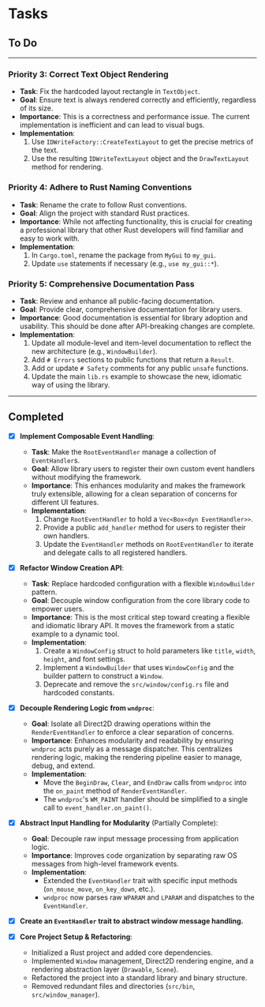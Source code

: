 # Tasks

## To Do

---

### Priority 3: Correct Text Object Rendering
- **Task**: Fix the hardcoded layout rectangle in `TextObject`.
- **Goal**: Ensure text is always rendered correctly and efficiently, regardless of its size.
- **Importance**: This is a correctness and performance issue. The current implementation is inefficient and can lead to visual bugs.
- **Implementation**:
  1.  Use `IDWriteFactory::CreateTextLayout` to get the precise metrics of the text.
  2.  Use the resulting `IDWriteTextLayout` object and the `DrawTextLayout` method for rendering.

### Priority 4: Adhere to Rust Naming Conventions
- **Task**: Rename the crate to follow Rust conventions.
- **Goal**: Align the project with standard Rust practices.
- **Importance**: While not affecting functionality, this is crucial for creating a professional library that other Rust developers will find familiar and easy to work with.
- **Implementation**:
  1.  In `Cargo.toml`, rename the package from `MyGui` to `my_gui`.
  2.  Update `use` statements if necessary (e.g., `use my_gui::*`).

### Priority 5: Comprehensive Documentation Pass
- **Task**: Review and enhance all public-facing documentation.
- **Goal**: Provide clear, comprehensive documentation for library users.
- **Importance**: Good documentation is essential for library adoption and usability. This should be done after API-breaking changes are complete.
- **Implementation**:
  1.  Update all module-level and item-level documentation to reflect the new architecture (e.g., `WindowBuilder`).
  2.  Add `# Errors` sections to public functions that return a `Result`.
  3.  Add or update `# Safety` comments for any public `unsafe` functions.
  4.  Update the main `lib.rs` example to showcase the new, idiomatic way of using the library.

---

## Completed

- [x] **Implement Composable Event Handling**:
  - **Task**: Make the `RootEventHandler` manage a collection of `EventHandler`s.
  - **Goal**: Allow library users to register their own custom event handlers without modifying the framework.
  - **Importance**: This enhances modularity and makes the framework truly extensible, allowing for a clean separation of concerns for different UI features.
  - **Implementation**:
    1.  Change `RootEventHandler` to hold a `Vec<Box<dyn EventHandler>>`.
    2.  Provide a public `add_handler` method for users to register their own handlers.
    3.  Update the `EventHandler` methods on `RootEventHandler` to iterate and delegate calls to all registered handlers.

- [x] **Refactor Window Creation API**:
  - **Task**: Replace hardcoded configuration with a flexible `WindowBuilder` pattern.
  - **Goal**: Decouple window configuration from the core library code to empower users.
  - **Importance**: This is the most critical step toward creating a flexible and idiomatic library API. It moves the framework from a static example to a dynamic tool.
  - **Implementation**:
    1.  Create a `WindowConfig` struct to hold parameters like `title`, `width`, `height`, and font settings.
    2.  Implement a `WindowBuilder` that uses `WindowConfig` and the builder pattern to construct a `Window`.
    3.  Deprecate and remove the `src/window/config.rs` file and hardcoded constants.

- [x] **Decouple Rendering Logic from `wndproc`**:
  - **Goal**: Isolate all Direct2D drawing operations within the `RenderEventHandler` to enforce a clear separation of concerns.
  - **Importance**: Enhances modularity and readability by ensuring `wndproc` acts purely as a message dispatcher. This centralizes rendering logic, making the rendering pipeline easier to manage, debug, and extend.
  - **Implementation**:
    - Move the `BeginDraw`, `Clear`, and `EndDraw` calls from `wndproc` into the `on_paint` method of `RenderEventHandler`.
    - The `wndproc`'s `WM_PAINT` handler should be simplified to a single call to `event_handler.on_paint()`.

- [x] **Abstract Input Handling for Modularity** (Partially Complete):
  - **Goal**: Decouple raw input message processing from application logic.
  - **Importance**: Improves code organization by separating raw OS messages from high-level framework events.
  - **Implementation**:
    - Extended the `EventHandler` trait with specific input methods (`on_mouse_move`, `on_key_down`, etc.).
    - `wndproc` now parses raw `WPARAM` and `LPARAM` and dispatches to the `EventHandler`.

- [x] **Create an `EventHandler` trait to abstract window message handling.**

- [x] **Core Project Setup & Refactoring**:
  - Initialized a Rust project and added core dependencies.
  - Implemented `Window` management, Direct2D rendering engine, and a rendering abstraction layer (`Drawable`, `Scene`).
  - Refactored the project into a standard library and binary structure.
  - Removed redundant files and directories (`src/bin`, `src/window_manager`).
